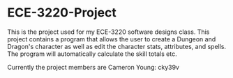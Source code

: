 # ECE-3220-Project
This is the project used for my ECE-3220 software designs class. This project contains a program that allows the user to create a Dungeon and Dragon's character as well as edit the character stats, attributes, and spells. The program will automatically calculate the skill totals etc. 

Currently the project members are Cameron Young: cky39v 
